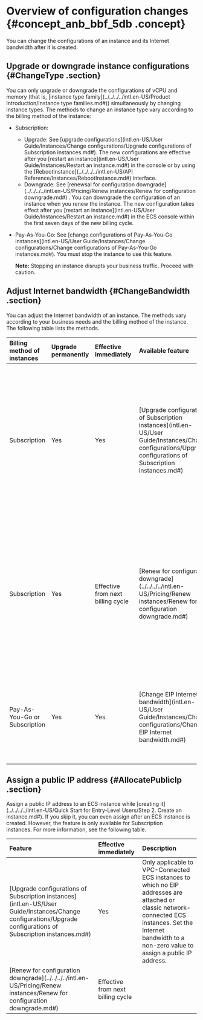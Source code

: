 # Overview of configuration changes {#concept_anb_bbf_5db .concept}

You can change the configurations of an instance and its Internet bandwidth after it is created.

## Upgrade or downgrade instance configurations {#ChangeType .section}

You can only upgrade or downgrade the configurations of vCPU and memory \(that is, [instance type family](../../../../intl.en-US/Product Introduction/Instance type families.md#)\) simultaneously by changing instance types. The methods to change an instance type vary according to the billing method of the instance:

-   Subscription:
    -   Upgrade: See [upgrade configurations](intl.en-US/User Guide/Instances/Change configurations/Upgrade configurations of Subscription instances.md#). The new configurations are effective after you [restart an instance](intl.en-US/User Guide/Instances/Restart an instance.md#) in the console or by using the [RebootInstance](../../../../intl.en-US/API Reference/Instances/RebootInstance.md#) interface.
    -   Downgrade: See [renewsal for configuration downgrade](../../../../intl.en-US/Pricing/Renew instances/Renew for configuration downgrade.md#) . You can downgrade the configuration of an instance when you renew the instance. The new configuration takes effect after you [restart an instance](intl.en-US/User Guide/Instances/Restart an instance.md#) in the ECS console within the first seven days of the new billing cycle.
-   Pay-As-You-Go: See [change configurations of Pay-As-You-Go instances](intl.en-US/User Guide/Instances/Change configurations/Change configurations of Pay-As-You-Go instances.md#). You must stop the instance to use this feature.

    **Note:** Stopping an instance disrupts your business traffic. Proceed with caution.


## Adjust Internet bandwidth {#ChangeBandwidth .section}

You can adjust the Internet bandwidth of an instance. The methods vary according to your business needs and the billing method of the instance. The following table lists the methods.

|Billing method of instances |Upgrade permanently|Effective immediately |Available feature |Description|
|:---------------------------|:------------------|:---------------------|:-----------------|:----------|
|Subscription|Yes|Yes|[Upgrade configurations of Subscription instances](intl.en-US/User Guide/Instances/Change configurations/Upgrade configurations of Subscription instances.md#)|Only applicable to VPC-Connected ECS instances to which no EIP addresses are attached or classic network-connected ECS instances. The Internet and intranet IP addresses remain unchanged after you upgrade your configurations.|
|Subscription|Yes|Effective from next billing cycle|[Renew for configuration downgrade](../../../../intl.en-US/Pricing/Renew instances/Renew for configuration downgrade.md#)|Adjust bandwidth in the new billing cycle. When the Internet bandwidth is set to 0 Mbit/s, the Internet IP address of a VPC-Connected instance is released in the new billing cycle, but that of a classic network-connected ECS instance is retained.|
|Pay-As-You-Go or Subscription|Yes|Yes|[Change EIP Internet bandwidth](intl.en-US/User Guide/Instances/Change configurations/Change EIP Internet bandwidth.md#)|Only applicable to those VPC-Connected instances that [EIP addresses](https://www.alibabacloud.com/help/doc-detail/27714.htm) are bound to. You can adjust the Internet bandwidth on an EIP address at any time.|

## Assign a public IP address {#AllocatePublicIp .section}

Assign a public IP address to an ECS instance while [creating it](../../../../intl.en-US/Quick Start for Entry-Level Users/Step 2. Create an instance.md#). If you skip it, you can even assign after an ECS instance is created. However, the feature is only available for Subscription instances. For more information, see the following table.

|Feature|Effective immediately|Description|
|:------|:--------------------|:----------|
|[Upgrade configurations of Subscription instances](intl.en-US/User Guide/Instances/Change configurations/Upgrade configurations of Subscription instances.md#)|Yes|Only applicable to VPC-Connected ECS instances to which no EIP addresses are attached or classic network-connected ECS instances. Set the Internet bandwidth to a non-zero value to assign a public IP address.|
|[Renew for configuration downgrade](../../../../intl.en-US/Pricing/Renew instances/Renew for configuration downgrade.md#)|Effective from next billing cycle|

